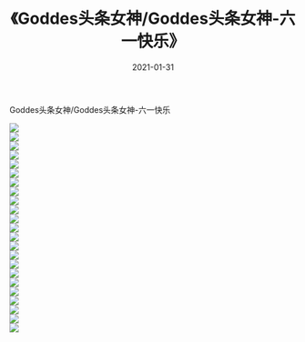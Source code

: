 ﻿---
layout: post
title:  《Goddes头条女神/Goddes头条女神-六一快乐》
date:   2021-01-31
img: http://pic.660000.xyz/1:/网络美图/2021/Goddes头条女神/Goddes头条女神-六一快乐/000.jpg
categories: [美女, 清纯, 唯美]
---

Goddes头条女神/Goddes头条女神-六一快乐

 ![](http://pic.660000.xyz/1:/网络美图/2021/Goddes头条女神/Goddes头条女神-六一快乐/001.jpg) <br>![](http://pic.660000.xyz/1:/网络美图/2021/Goddes头条女神/Goddes头条女神-六一快乐/002.jpg) <br>![](http://pic.660000.xyz/1:/网络美图/2021/Goddes头条女神/Goddes头条女神-六一快乐/003.jpg) <br>![](http://pic.660000.xyz/1:/网络美图/2021/Goddes头条女神/Goddes头条女神-六一快乐/004.jpg) <br>![](http://pic.660000.xyz/1:/网络美图/2021/Goddes头条女神/Goddes头条女神-六一快乐/005.jpg) <br>![](http://pic.660000.xyz/1:/网络美图/2021/Goddes头条女神/Goddes头条女神-六一快乐/006.jpg) <br>![](http://pic.660000.xyz/1:/网络美图/2021/Goddes头条女神/Goddes头条女神-六一快乐/007.jpg) <br>![](http://pic.660000.xyz/1:/网络美图/2021/Goddes头条女神/Goddes头条女神-六一快乐/008.jpg) <br>![](http://pic.660000.xyz/1:/网络美图/2021/Goddes头条女神/Goddes头条女神-六一快乐/009.jpg) <br>![](http://pic.660000.xyz/1:/网络美图/2021/Goddes头条女神/Goddes头条女神-六一快乐/010.jpg) <br>![](http://pic.660000.xyz/1:/网络美图/2021/Goddes头条女神/Goddes头条女神-六一快乐/011.jpg) <br>![](http://pic.660000.xyz/1:/网络美图/2021/Goddes头条女神/Goddes头条女神-六一快乐/012.jpg) <br>![](http://pic.660000.xyz/1:/网络美图/2021/Goddes头条女神/Goddes头条女神-六一快乐/013.jpg) <br>![](http://pic.660000.xyz/1:/网络美图/2021/Goddes头条女神/Goddes头条女神-六一快乐/014.jpg) <br>![](http://pic.660000.xyz/1:/网络美图/2021/Goddes头条女神/Goddes头条女神-六一快乐/015.jpg) <br>![](http://pic.660000.xyz/1:/网络美图/2021/Goddes头条女神/Goddes头条女神-六一快乐/016.jpg) <br>![](http://pic.660000.xyz/1:/网络美图/2021/Goddes头条女神/Goddes头条女神-六一快乐/017.jpg) <br>![](http://pic.660000.xyz/1:/网络美图/2021/Goddes头条女神/Goddes头条女神-六一快乐/018.jpg) <br>![](http://pic.660000.xyz/1:/网络美图/2021/Goddes头条女神/Goddes头条女神-六一快乐/019.jpg) <br>![](http://pic.660000.xyz/1:/网络美图/2021/Goddes头条女神/Goddes头条女神-六一快乐/020.jpg) <br>![](http://pic.660000.xyz/1:/网络美图/2021/Goddes头条女神/Goddes头条女神-六一快乐/021.jpg) <br>![](http://pic.660000.xyz/1:/网络美图/2021/Goddes头条女神/Goddes头条女神-六一快乐/022.jpg) <br>![](http://pic.660000.xyz/1:/网络美图/2021/Goddes头条女神/Goddes头条女神-六一快乐/023.jpg) <br>